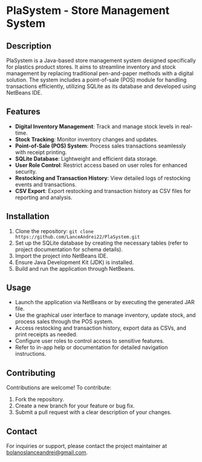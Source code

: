 # PlaSystem - Store Management System

## Description
PlaSystem is a Java-based store management system designed specifically for plastics product stores. It aims to streamline inventory and stock management by replacing traditional pen-and-paper methods with a digital solution. The system includes a point-of-sale (POS) module for handling transactions efficiently, utilizing SQLite as its database and developed using NetBeans IDE.

## Features
- **Digital Inventory Management**: Track and manage stock levels in real-time.
- **Stock Tracking**: Monitor inventory changes and updates.
- **Point-of-Sale (POS) System**: Process sales transactions seamlessly with receipt printing.
- **SQLite Database**: Lightweight and efficient data storage.
- **User Role Control**: Restrict access based on user roles for enhanced security.
- **Restocking and Transaction History**: View detailed logs of restocking events and transactions.
- **CSV Export**: Export restocking and transaction history as CSV files for reporting and analysis.

## Installation
1. Clone the repository: `git clone https://github.com/LanceAndrei22/PlaSystem.git`
2. Set up the SQLite database by creating the necessary tables (refer to project documentation for schema details).
3. Import the project into NetBeans IDE.
4. Ensure Java Development Kit (JDK) is installed.
5. Build and run the application through NetBeans.

## Usage
- Launch the application via NetBeans or by executing the generated JAR file.
- Use the graphical user interface to manage inventory, update stock, and process sales through the POS system.
- Access restocking and transaction history, export data as CSVs, and print receipts as needed.
- Configure user roles to control access to sensitive features.
- Refer to in-app help or documentation for detailed navigation instructions.

## Contributing
Contributions are welcome! To contribute:
1. Fork the repository.
2. Create a new branch for your feature or bug fix.
3. Submit a pull request with a clear description of your changes.

## Contact
For inquiries or support, please contact the project maintainer at bolanoslanceandrei@gmail.com.
